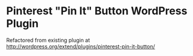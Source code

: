 Pinterest "Pin It" Button WordPress Plugin
==========================================

Refactored from existing plugin at http://wordpress.org/extend/plugins/pinterest-pin-it-button/
